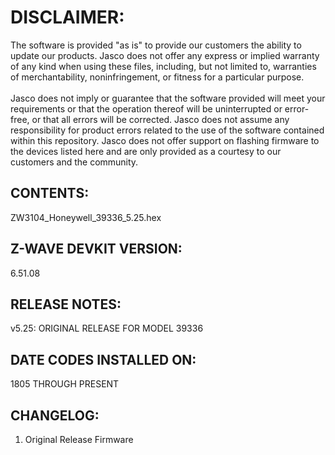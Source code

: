 # DISCLAIMER:
The software is provided "as is" to provide our customers the ability to update our products. Jasco does not offer any express or implied warranty of any kind when using these files, including, but not limited to, warranties of merchantability, noninfringement, or fitness for a particular purpose.<br>
<br>
Jasco does not imply or guarantee that the software provided will meet your requirements or that the operation thereof will be uninterrupted or error-free, or that all errors will be corrected. Jasco does not assume any responsibility for product errors related to the use of the software contained within this repository. Jasco does not offer support on flashing firmware to the devices listed here and are only provided as a courtesy to our customers and the community.

## CONTENTS:
ZW3104_Honeywell_39336_5.25.hex

## Z-WAVE DEVKIT VERSION:
6.51.08

## RELEASE NOTES:
v5.25: ORIGINAL RELEASE FOR MODEL 39336

## DATE CODES INSTALLED ON:
1805 THROUGH PRESENT

## CHANGELOG:
1. Original Release Firmware